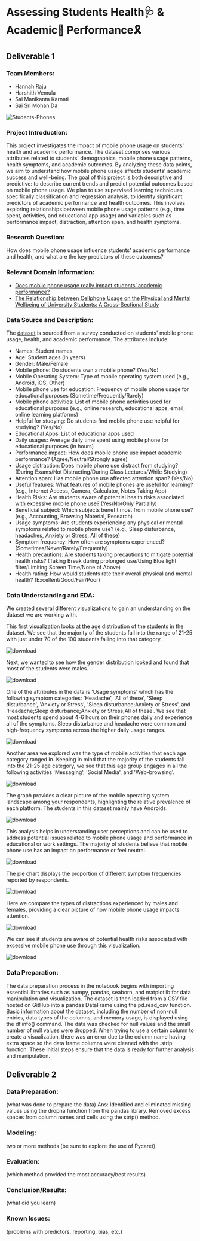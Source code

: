 # Assessing Students Health🩺 & Academic📖 Performance🎗️

## Deliverable 1

### Team Members:
- Hannah Raju
- Harshith Vemula
- Sai Manikanta Karnati
- Sai Sri Mohan Da

![Students-Phones](https://github.com/user-attachments/assets/e948fd67-f636-4624-b30c-cd6b582ceda7)


### Project Introduction:
This project investigates the impact of mobile phone usage on students' health and academic performance. The dataset comprises various attributes related to students' demographics, mobile phone usage patterns, health symptoms, and academic outcomes. By analyzing these data points, we aim to understand how mobile phone usage affects students' academic success and well-being. The goal of this project is both descriptive and predictive: to describe current trends and predict potential outcomes based on mobile phone usage. We plan to use supervised learning techniques, specifically classification and regression analysis, to identify significant predictors of academic performance and health outcomes. This involves exploring relationships between mobile phone usage patterns (e.g., time spent, activities, and educational app usage) and variables such as performance impact, distraction, attention span, and health symptoms.

### Research Question:
How does mobile phone usage influence students' academic performance and health, and what are the key predictors of these outcomes?
 
### Relevant Domain Information:
- [Does mobile phone usage really impact students’ academic performance?](https://elismurcia.com/blog/mobile-phone-usage-impact-students-academic-performance/)
- [The Relationship between Cellphone Usage on the Physical and Mental Wellbeing of University Students: A Cross-Sectional Study](https://www.ncbi.nlm.nih.gov/pmc/articles/PMC9368281/pdf/ijerph-19-09352.pdf)

### Data Source and Description:
The [dataset](https://www.kaggle.com/datasets/innocentmfa/students-health-and-academic-performance?resource=download) is sourced from a survey conducted on students' mobile phone usage, health, and academic performance.
The attributes include:

- Names: Student names
- Age: Student ages (in years)
- Gender: Male/Female
- Mobile phone: Do students own a mobile phone? (Yes/No)
- Mobile Operating System: Type of mobile operating system used (e.g., Android, iOS, Other)
- Mobile phone use for education: Frequency of mobile phone usage for educational purposes (Sometime/Frequently/Rarely)
- Mobile phone activities: List of mobile phone activities used for educational purposes (e.g., online research, educational apps, email, online learning platforms)
- Helpful for studying: Do students find mobile phone use helpful for studying? (Yes/No)
- Educational Apps: List of educational apps used
- Daily usages: Average daily time spent using mobile phone for educational purposes (in hours)
- Performance impact: How does mobile phone use impact academic performance? (Agree/Neutral/Strongly agree)
- Usage distraction: Does mobile phone use distract from studying? (During Exams/Not Distracting/During Class Lectures/While Studying)
- Attention span: Has mobile phone use affected attention span? (Yes/No)
- Useful features: What features of mobile phones are useful for learning? (e.g., Internet Access, Camera, Calculator, Notes Taking App)
- Health Risks: Are students aware of potential health risks associated with excessive mobile phone use? (Yes/No/Only Partially)
- Beneficial subject: Which subjects benefit most from mobile phone use? (e.g., Accounting, Browsing Material, Research)
- Usage symptoms: Are students experiencing any physical or mental symptoms related to mobile phone use? (e.g., Sleep disturbance, headaches, Anxiety or Stress, All of these)
- Symptom frequency: How often are symptoms experienced? (Sometimes/Never/Rarely/Frequently)
- Health precautions: Are students taking precautions to mitigate potential health risks? (Taking Break during prolonged use/Using Blue light filter/Limiting Screen Time/None of Above)
- Health rating: How would students rate their overall physical and mental health? (Excellent/Good/Fair/Poor)

### Data Understanding and EDA:
We created several different visualizations to gain an understanding on the dataset we are working with.

This first visualization looks at the age distribution of the students in the dataset. We see that the majority of the students fall into the range of 21-25 with just under 70 of the 100 students falling into that category.

![download](https://github.com/user-attachments/assets/bac8541f-a3b4-4eb7-acef-f6461881bd04)<br/>

Next, we wanted to see how the gender distribution looked and found that most of the students were males.

![download](https://github.com/user-attachments/assets/0a0d924b-f5eb-46ac-846b-77173fc162f7)<br/>

One of the attributes in the data is 'Usage symptoms' which has the following symptom categories: 'Headache', 'All of these', 'Sleep disturbance', 'Anxiety or Stress', 'Sleep disturbance;Anxiety or Stress', and 'Headache;Sleep disturbance;Anxiety or Stress;All of these'. We see that most students spend about 4-6 hours on their phones daily and experience all of the symptoms. Sleep disturbance and headache were common and high-frequency symptoms across the higher daily usage ranges.  

![download](https://github.com/user-attachments/assets/12e9652b-c766-478e-82c5-56e794470d3b)<br/>

Another area we explored was the type of mobile activities that each age category ranged in. Keeping in mind that the majority of the students fall into the 21-25 age category, we see that this age group engages in all the following activities 'Messaging', 'Social Media', and 'Web-browsing'. 

![download](https://github.com/user-attachments/assets/6008c08d-2393-41fc-9fd7-6e505261b5c0)<br/>

The graph provides a clear picture of the mobile operating system landscape among your respondents, highlighting the relative prevalence of each platform. The students in this dataset mainly have Androids.

![download](https://github.com/user-attachments/assets/2f1969ab-5e49-4b8c-945a-0e4e9a390b97)<br/>

This analysis helps in understanding user perceptions and can be used to address potential issues related to mobile phone usage and performance in educational or work settings. The majority of students believe that mobile phone use has an impact on performance or feel neutral. 

![download](https://github.com/user-attachments/assets/4a89453a-dc89-43fb-8fde-95d533a2a14d)<br/>

The pie chart displays the proportion of different symptom frequencies reported by respondents.

![download](https://github.com/user-attachments/assets/39e317e0-726c-4d3a-9a54-570515962f86)<br/>

Here we compare the types of distractions experienced by males and females, providing a clear picture of how mobile phone usage impacts attention.

![download](https://github.com/user-attachments/assets/bd28d87d-8347-47a8-96de-7e224bf6b2a0)<br/>

We can see if students are aware of potential health risks associated with excessive mobile phone use through this visualization.

![download](https://github.com/user-attachments/assets/45699707-9314-4d78-a1ad-92a728dfceba)<br/>

### Data Preparation:
The data preparation process in the notebook begins with importing essential libraries such as numpy, pandas, seaborn, and matplotlib for data manipulation and visualization. The dataset is then loaded from a CSV file hosted on GitHub into a pandas DataFrame using the pd.read_csv function. Basic information about the dataset, including the number of non-null entries, data types of the columns, and memory usage, is displayed using the df.info() command. The data was checked for null values and the small number of null values were dropped. When trying to use a certain column to create a visualization, there was an error due to the column name having extra space so the data frame columns were cleaned with the .strip function. These initial steps ensure that the data is ready for further analysis and manipulation. 

## Deliverable 2

### Data Preparation: 
(what was done to prepare the data)
Ans: Identified and eliminated missing values using the dropna function from the pandas library. Removed excess spaces from column names and cells using the strip() method.

### Modeling:  
two or more methods (be sure to explore the use of Pycaret)

### Evaluation: 
(which method provided the most accuracy/best results)

### Conclusion/Results:  
(what did you learn)

### Known Issues: 
(problems with predictors, reporting, bias, etc.) 
